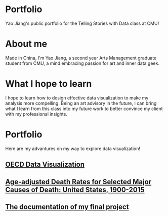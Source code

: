 # Portfolio
Yao Jiang's public portfolio for the Telling Stories with Data class at CMU!

# About me
Made in China, I'm Yao Jiang, a second year Arts Management graduate student from CMU, a mind embracing passion for art and inner data geek. 

# What I hope to learn
I hope to learn how to design effective data visualization to make my analysis more compelling. Being an art advisory in the future, I can bring what I learn from this class into my future work to better convince my client with my professional insights.

# Portfolio
Here are my advantures on my way to explore data visualization!
## [OECD Data Visualization](/Dataviz1.md)
## [Age-adjusted Death Rates for Selected Major Causes of Death: United States, 1900-2015](/Dataviz2.md)
## [The documentation of my final project](/final_project_YaoJ.md)
